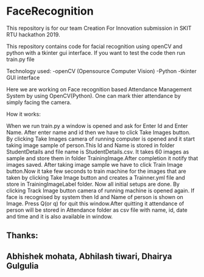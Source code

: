 # FaceRecognition

This repository is for our team Creation For Innovation submission in SKIT RTU hackathon 2019.

This repository contains code for facial recognition using openCV and python with a tkinter gui interface. If you want to test the code then run train.py file

Technology used:
-openCV (Opensource Computer Vision)
-Python
-tkinter GUI interface

Here we are working on Face recognition based Attendance Management System by using OpenCV(Python). One can mark thier attendance by simply facing the camera. 

How it works:

When we run train.py a window is opened and ask for Enter Id and Enter Name. After enter name and id then we have to click Take Images button. By clicking Take Images camera of running computer is opened and it start taking image sample of person.This Id and Name is stored in folder StudentDetails and file name is StudentDetails.csv. It takes 60 images as sample and store them in folder TrainingImage.After completion it notify that images saved.
After taking image sample we have to click Train Image button.Now it take few seconds to train machine for the images that are taken by clicking Take Image button and creates a Trainner.yml file and store in TrainingImageLabel folder.
Now all initial setups are done. By clicking Track Image button camera of running machine is opened again. If face is recognised by system then Id and Name of person is shown on Image. Press Q(or q) for quit this window.After quitting it attendance of person will be stored in Attendance folder as csv file with name, id, date and time and it is also available in window.

## Thanks:
## Abhishek mohata, Abhilash tiwari, Dhairya Gulgulia
